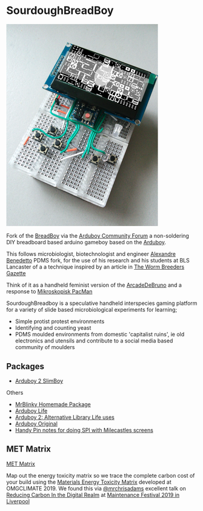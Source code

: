 # SourdoughBreadBoy

<img src="images/breadboy_with_slide.jpg" width="400">

Fork of the [BreadBoy](https://github.com/MrBlinky/Arduboy-homemade-package#pin-wiring-table) via the [Arduboy Community Forum](https://community.arduboy.com/t/breadboy-a-100-non-soldering-homemade-arduboy/5910) a non-soldering DIY breadboard based arduino gameboy based on the [Arduboy](https://arduboy.com/).

<!-- This [Nano fork](https://github.com/harbaum/Arduboy2) is a starting point. -->

This follows microbiologist, biotechnologist and engineer [Alexandre Benedetto](https://www.lancaster.ac.uk/health-and-medicine/about-us/people/alexandre-benedetto) PDMS fork, for the use of his research and his students at BLS Lancaster of a a technique inspired by an article in [The Worm Breeders Gazette](http://wbg.wormbook.org/2017/07/18/immobilizing-nematodes-for-live-imaging-using-an-agarose-pad-generated-with-a-vinyl-record/)


Think of it as a handheld feminist version of the [ArcadeDeBruno](https://domesticscience.org.uk/criticalkits/InF.html) and a response to [Mikroskopisk PacMan](https://youtu.be/GvZm9EXqrdU)

SourdoughBreadboy is a speculative handheld interspecies gaming platform for a variety of slide based microbiological experiments for learning;

 * Simple protist protest environments
 * Identifying and counting yeast
 * PDMS moulded environments from domestic 'capitalist ruins', ie old electronics and utensils and contribute to a social media based community of moulders

## Packages

 * [Arduboy 2 SlimBoy](https://github.com/harbaum/Arduboy2)

Others

 * [MrBlinky Homemade Package](https://github.com/MrBlinky/Arduboy-homemade-package)
 * [Arduboy Life](https://github.com/MLXXXp/ArduboyLife)
 * [Arduboy 2: Alternative Library Life uses](https://github.com/MLXXXp/Arduboy2)
 * [Arduboy Original](https://github.com/Arduboy/Arduboy)
 * [Handy Pin notes for doing SPI with Milecastles screens](https://github.com/cheapjack/MileCastles/blob/master/boxes/AssemblyWiring.md#screen)



## MET Matrix

[MET Matrix](MET_Matrix.md)

Map out the energy toxicity matrix so we trace the complete carbon cost of your build using the [Materials Energy Toxicity Matrix](http://thingscon2018.productscience.net/) developed at OMGCLIMATE 2019. We found this via [@mrchrisadams](https://twitter.com/mrchrisadams) excellent talk on [Reducing Carbon In the Digital Realm](https://docs.google.com/presentation/d/1_uTPiW5aMCwFhZcpLDxjY-AQMgDmHIyUEZQQ-G6XXq8/edit#slide=id.g5d9e2f62d2_0_42) at [Maintenance Festival 2019 in Liverpool](https://festivalofmaintenance.org.uk)
